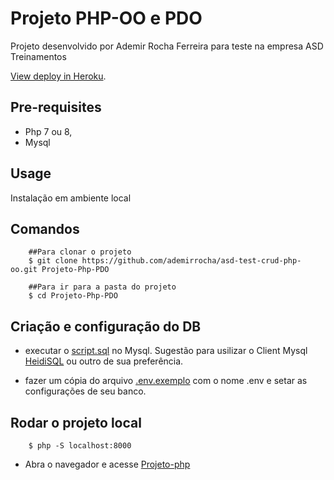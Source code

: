 # Projeto PHP-OO e PDO 

Projeto desenvolvido por Ademir Rocha Ferreira para teste na empresa ASD Treinamentos


[View deploy in Heroku](https://asd-test-php-oo.herokuapp.com/).

## Pre-requisites
 
 * Php 7 ou 8,
 * Mysql 

## Usage

Instalação em ambiente local


## Comandos

```
    ##Para clonar o projeto
    $ git clone https://github.com/ademirrocha/asd-test-crud-php-oo.git Projeto-Php-PDO

    ##Para ir para a pasta do projeto
    $ cd Projeto-Php-PDO
```

## Criação e configuração do DB

* executar o [script.sql](https://github.com/ademirrocha/asd-test-crud-php-oo/blob/main/script.sql) no Mysql. Sugestão para usilizar o Client Mysql [HeidiSQL](https://www.heidisql.com/download.php) ou outro de sua preferência.

* fazer um cópia do arquivo [.env.exemplo](https://github.com/ademirrocha/asd-test-crud-php-oo/blob/main/.env.exemplo) com o nome .env e setar as configurações de seu banco.

## Rodar o projeto local

```
    $ php -S localhost:8000
```

* Abra o navegador e acesse [Projeto-php](http://localhost:8000)

